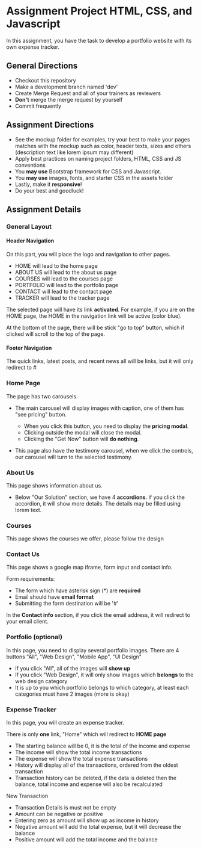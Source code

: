 # Assignment Project HTML, CSS, and Javascript

In this assignment, you have the task to develop a portfolio website with its own expense tracker.

## General Directions

- Checkout this repository
- Make a development branch named 'dev'
- Create Merge Request and all of your trainers as reviewers
- **Don't** merge the merge request by yourself
- Commit frequently

## Assignment Directions

- See the mockup folder for examples, try your best to make your pages matches with the mockup such as color, header texts, sizes and others (description text like lorem ipsum may different)
- Apply best practices on naming project folders, HTML, CSS and JS conventions
- You **may use** Bootstrap framework for CSS and Javascript.
- You **may use** images, fonts, and starter CSS in the assets folder
- Lastly, make it **responsive**!
- Do your best and goodluck!

## Assignment Details

### General Layout

#### Header Navigation

On this part, you will place the logo and navigation to other pages.

- HOME will lead to the home page
- ABOUT US will lead to the about us page
- COURSES will lead to the courses page
- PORTFOLIO will lead to the portfolio page
- CONTACT will lead to the contact page
- TRACKER will lead to the tracker page

The selected page will have its link **activated**. For example, if you are on the HOME page, the HOME in the navigation link will be active (color blue).

At the bottom of the page, there will be stick "go to top" button, which if clicked will scroll to the top of the page.

#### Footer Navigation

The quick links, latest posts, and recent news all will be links, but it will only redirect to #

### Home Page

The page has two carousels.

- The main carousel will display images with caption, one of them has "see pricing" button.

  - When you click this button, you need to display the **pricing modal**.
  - Clicking outside the modal will close the modal.
  - Clicking the "Get Now" button will **do nothing**.

- This page also have the testimony carousel, when we click the controls, our carousel will turn to the selected testimony.

### About Us

This page shows information about us.

- Below "Our Solution" section, we have 4 **accordions**. If you click the accordion, it will show more details. The details may be filled using lorem text.

### Courses

This page shows the courses we offer, please follow the design

### Contact Us

This page shows a google map iframe, form input and contact info.

Form requirements:

- The form which have asterisk sign (\*) are **required**
- Email should have **email format**
- Submitting the form destination will be '#'

In the **Contact info** section, if you click the email address, it will redirect to your email client.

### Portfolio (optional)

In this page, you need to display several portfolio images. There are 4 buttons "All", "Web Design", "Mobile App", "UI Design"

- If you click "All", all of the images will **show up**
- If you click "Web Design", it will only show images which **belongs** to the web design category
- It is up to you which portfolio belongs to which category, at least each categories must have 2 images (more is okay)

### Expense Tracker

In this page, you will create an expense tracker.

There is only **one** link, "Home" which will redirect to **HOME page**

- The starting balance will be 0, it is the total of the income and expense
- The income will show the total income transactions
- The expense will show the total expense transactions
- History will display all of the transactions, ordered from the oldest transaction
- Transaction history can be deleted, if the data is deleted then the balance, total income and expense will also be recalculated

New Transaction

- Transaction Details is must not be empty
- Amount can be negative or positive
- Entering zero as amount will show up as income in history
- Negative amount will add the total expense, but it will decrease the balance
- Positive amount will add the total income and the balance
